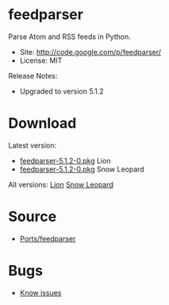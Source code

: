 

# feedparser #

Parse Atom and RSS feeds in Python.

  * Site: http://code.google.com/p/feedparser/
  * License: MIT

Release Notes:
  * Upgraded to version 5.1.2


# Download #

Latest version:
  * [feedparser-5.1.2-0.pkg](http://code.google.com/p/rudix/downloads/detail?name=feedparser-5.1.2-0.pkg) Lion
  * [feedparser-5.1.2-0.pkg](http://code.google.com/p/rudix-snowleopard/downloads/detail?name=feedparser-5.1.2-0.pkg) Snow Leopard

All versions: [Lion](http://code.google.com/p/rudix/downloads/list?q=feedparser) [Snow Leopard](http://code.google.com/p/rudix-snowleopard/downloads/list?q=feedparser)

# Source #
  * [Ports/feedparser](http://code.google.com/p/rudix/source/browse/Ports/feedparser)

# Bugs #
  * [Know issues](http://code.google.com/p/rudix/issues/list?q=feedparser)
